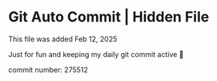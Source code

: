 # Git Auto Commit | Hidden File

This file was added Feb 12, 2025

Just for fun and keeping my daily git commit active 🤪

commit number: 275512
